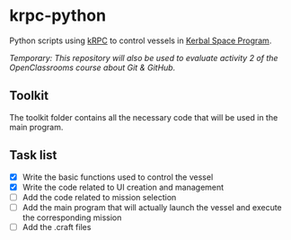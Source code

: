 # krpc-python
Python scripts using [kRPC](https://github.com/krpc/krpc) to control vessels in [Kerbal Space Program](https://www.kerbalspaceprogram.com/).

*Temporary: This repository will also be used to evaluate activity 2 of the OpenClassrooms course about Git & GitHub.*


## Toolkit
The toolkit folder contains all the necessary code that will be used in the main program.


## Task list
- [x] Write the basic functions used to control the vessel
- [x] Write the code related to UI creation and management
- [ ] Add the code related to mission selection
- [ ] Add the main program that will actually launch the vessel and execute the corresponding mission
- [ ] Add the .craft files
